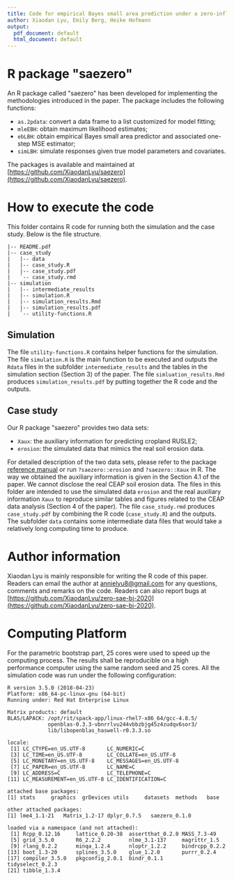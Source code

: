 ```yaml
---
title: Code for empirical Bayes small area prediction under a zero-inflated lognormal model with correlated random area effects
author: Xiaodan Lyu, Emily Berg, Heike Hofmann
output:
  pdf_document: default
  html_document: default
---
```


# R package "saezero"

An R package called "saezero" has been developed for implementing the methodologies introduced in the paper. The package includes the following functions:

- `as.2pdata`: convert a data frame to a list customized for model fitting;
- `mleEBH`: obtain maximum likelihood estimates;
- `ebLBH`: obtain empirical Bayes small area predictor and associated one-step MSE estimator;
- `simLBH`: simulate responses given true model parameters and covariates.

The packages is available and maintained at [https://github.com/XiaodanLyu/saezero](https://github.com/XiaodanLyu/saezero).

# How to execute the code

This folder contains R code for running both the simulation and the case study. Below is the file structure.  

```
|-- README.pdf
|-- case_study
|   |-- data
|   |-- case_study.R
|   |-- case_study.pdf
|   `-- case_study.rmd
|-- simulation
|   |-- intermediate_results
|   |-- simulation.R
|   |-- simulation_results.Rmd
|   |-- simulation_results.pdf
|   `-- utility-functions.R
```

## Simulation

The file `utility-functions.R` contains helper functions for the simulation. The file `simulation.R` is the main function to be executed and outputs the `Rdata` files in the subfolder `intermediate_results` and the tables in the simulation section (Section 3) of the paper. The file `simluation_results.Rmd` produces `simulation_results.pdf` by putting together the R code and the outputs.

## Case study

Our R package "saezero" provides two data sets:

- `Xaux`: the auxiliary information for predicting cropland RUSLE2;
- `erosion`: the simulated data that mimics the real soil erosion data.

For detailed description of the two data sets, please refer to the package [reference manual](https://github.com/XiaodanLyu/saezero/blob/master/saezero.pdf) or run `?saezero::erosion` and `?saezero::Xaux` in R. The way we obtained the auxiliary information is given in the Section 4.1 of the paper. We cannot disclose the real CEAP soil erosion data. The files in this folder are intended to use the simulated data `erosion` and the real auxiliary information `Xaux` to reproduce similar tables and figures related to the CEAP data analysis (Section 4 of the paper). The file `case_study.rmd` produces `case_study.pdf` by combining the R code (`case_study.R`) and the outputs. The subfolder `data` contains some intermediate data files that would take a relatively long computing time to produce.

# Author information

Xiaodan Lyu is mainly responsible for writing the R code of this paper. Readers can email the author at annielyu8@gmail.com for any questions, comments and remarks on the code. Readers can also report bugs at [https://github.com/XiaodanLyu/zero-sae-bj-2020](https://github.com/XiaodanLyu/zero-sae-bj-2020).

# Computing Platform

For the parametric bootstrap part, 25 cores were used to speed up the computing process. The results shall be reproducible on a high performance computer using the same random seed and 25 cores. All the simulation code was run under the following configuration:

```
R version 3.5.0 (2018-04-23)
Platform: x86_64-pc-linux-gnu (64-bit)
Running under: Red Hat Enterprise Linux

Matrix products: default
BLAS/LAPACK: /opt/rit/spack-app/linux-rhel7-x86_64/gcc-4.8.5/
             openblas-0.3.3-vbnrrlvu244vbbzbjg45z4zudqv6sor3/
             lib/libopenblas_haswell-r0.3.3.so

locale:
 [1] LC_CTYPE=en_US.UTF-8       LC_NUMERIC=C              
 [3] LC_TIME=en_US.UTF-8        LC_COLLATE=en_US.UTF-8    
 [5] LC_MONETARY=en_US.UTF-8    LC_MESSAGES=en_US.UTF-8   
 [7] LC_PAPER=en_US.UTF-8       LC_NAME=C                 
 [9] LC_ADDRESS=C               LC_TELEPHONE=C            
[11] LC_MEASUREMENT=en_US.UTF-8 LC_IDENTIFICATION=C       

attached base packages:
[1] stats     graphics  grDevices utils     datasets  methods   base     

other attached packages:
[1] lme4_1.1-21   Matrix_1.2-17 dplyr_0.7.5   saezero_0.1.0

loaded via a namespace (and not attached):
 [1] Rcpp_0.12.16     lattice_0.20-38  assertthat_0.2.0 MASS_7.3-49     
 [5] grid_3.5.0       R6_2.2.2         nlme_3.1-137     magrittr_1.5    
 [9] rlang_0.2.2      minqa_1.2.4      nloptr_1.2.2     bindrcpp_0.2.2  
[13] boot_1.3-20      splines_3.5.0    glue_1.2.0       purrr_0.2.4     
[17] compiler_3.5.0   pkgconfig_2.0.1  bindr_0.1.1      tidyselect_0.2.3
[21] tibble_1.3.4
```
